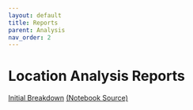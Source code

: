 ```yaml
---
layout: default
title: Reports
parent: Analysis
nav_order: 2
---
```


# Location Analysis Reports 

[Initial Breakdown](location-breakdown.html) [(Notebook Source)](https://github.com/tor-metre/tooling/blob/master/analysis/location-breakdown.ipynb)